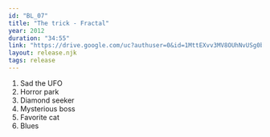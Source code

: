 ```yaml
---
id: "BL_07"
title: "The trick - Fractal"
year: 2012
duration: "34:55"
link: "https://drive.google.com/uc?authuser=0&id=1MttEXvv3MV8OUhNvUSg0bncanqO9KrCi&export=download"
layout: release.njk
tags: release
---
```


01. Sad the UFO
02. Horror park
03. Diamond seeker
04. Mysterious boss
05. Favorite cat
06. Blues